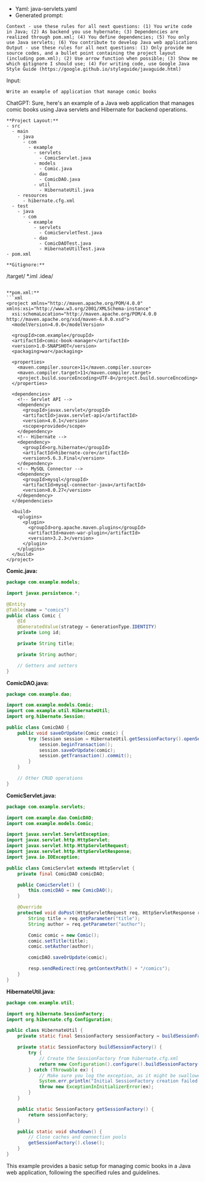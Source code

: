 - Yaml: java-servlets.yaml
- Generated prompt:
```
Context - use these rules for all next questions: (1) You write code in Java; (2) As backend you use hybernate; (3) Dependencies are realized through pom.xml; (4) You define dependencies; (5) You only use Java servlets; (6) You contribute to develop Java web applications
Output - use these rules for all next questions: (1) Only provide me source codes, and a bullet point containing the project layout (including pom.xml); (2) Use arrow function when possible; (3) Show me which gitignore I should use; (4) For writing code, use Google Java Style Guide (https://google.github.io/styleguide/javaguide.html)
``` 


Input: 
```
Write an example of application that manage comic books
``` 


ChatGPT:
Sure, here's an example of a Java web application that manages comic books using Java servlets and Hibernate for backend operations. 

```
**Project Layout:**
- src
  - main
    - java
      - com
        - example
          - servlets
            - ComicServlet.java
          - models
            - Comic.java
          - dao
            - ComicDAO.java
          - util
            - HibernateUtil.java
    - resources
      - hibernate.cfg.xml
  - test
    - java
      - com
        - example
          - servlets
            - ComicServletTest.java
          - dao
            - ComicDAOTest.java
            - HibernateUtilTest.java
- pom.xml

**Gitignore:**
```
/target/
*.iml
.idea/
```

**pom.xml:**
```xml
<project xmlns="http://maven.apache.org/POM/4.0.0" xmlns:xsi="http://www.w3.org/2001/XMLSchema-instance"
  xsi:schemaLocation="http://maven.apache.org/POM/4.0.0 http://maven.apache.org/xsd/maven-4.0.0.xsd">
  <modelVersion>4.0.0</modelVersion>

  <groupId>com.example</groupId>
  <artifactId>comic-book-manager</artifactId>
  <version>1.0-SNAPSHOT</version>
  <packaging>war</packaging>

  <properties>
    <maven.compiler.source>11</maven.compiler.source>
    <maven.compiler.target>11</maven.compiler.target>
    <project.build.sourceEncoding>UTF-8</project.build.sourceEncoding>
  </properties>

  <dependencies>
    <!-- Servlet API -->
    <dependency>
      <groupId>javax.servlet</groupId>
      <artifactId>javax.servlet-api</artifactId>
      <version>4.0.1</version>
      <scope>provided</scope>
    </dependency>
    <!-- Hibernate -->
    <dependency>
      <groupId>org.hibernate</groupId>
      <artifactId>hibernate-core</artifactId>
      <version>5.6.3.Final</version>
    </dependency>
    <!-- MySQL Connector -->
    <dependency>
      <groupId>mysql</groupId>
      <artifactId>mysql-connector-java</artifactId>
      <version>8.0.27</version>
    </dependency>
  </dependencies>

  <build>
    <plugins>
      <plugin>
        <groupId>org.apache.maven.plugins</groupId>
        <artifactId>maven-war-plugin</artifactId>
        <version>3.2.3</version>
      </plugin>
    </plugins>
  </build>
</project>
```

**Comic.java:**
```java
package com.example.models;

import javax.persistence.*;

@Entity
@Table(name = "comics")
public class Comic {
    @Id
    @GeneratedValue(strategy = GenerationType.IDENTITY)
    private Long id;

    private String title;

    private String author;

    // Getters and setters
}
```

**ComicDAO.java:**
```java
package com.example.dao;

import com.example.models.Comic;
import com.example.util.HibernateUtil;
import org.hibernate.Session;

public class ComicDAO {
    public void saveOrUpdate(Comic comic) {
        try (Session session = HibernateUtil.getSessionFactory().openSession()) {
            session.beginTransaction();
            session.saveOrUpdate(comic);
            session.getTransaction().commit();
        }
    }

    // Other CRUD operations
}
```

**ComicServlet.java:**
```java
package com.example.servlets;

import com.example.dao.ComicDAO;
import com.example.models.Comic;

import javax.servlet.ServletException;
import javax.servlet.http.HttpServlet;
import javax.servlet.http.HttpServletRequest;
import javax.servlet.http.HttpServletResponse;
import java.io.IOException;

public class ComicServlet extends HttpServlet {
    private final ComicDAO comicDAO;

    public ComicServlet() {
        this.comicDAO = new ComicDAO();
    }

    @Override
    protected void doPost(HttpServletRequest req, HttpServletResponse resp) throws ServletException, IOException {
        String title = req.getParameter("title");
        String author = req.getParameter("author");

        Comic comic = new Comic();
        comic.setTitle(title);
        comic.setAuthor(author);

        comicDAO.saveOrUpdate(comic);

        resp.sendRedirect(req.getContextPath() + "/comics");
    }
}
```

**HibernateUtil.java:**
```java
package com.example.util;

import org.hibernate.SessionFactory;
import org.hibernate.cfg.Configuration;

public class HibernateUtil {
    private static final SessionFactory sessionFactory = buildSessionFactory();

    private static SessionFactory buildSessionFactory() {
        try {
            // Create the SessionFactory from hibernate.cfg.xml
            return new Configuration().configure().buildSessionFactory();
        } catch (Throwable ex) {
            // Make sure you log the exception, as it might be swallowed
            System.err.println("Initial SessionFactory creation failed." + ex);
            throw new ExceptionInInitializerError(ex);
        }
    }

    public static SessionFactory getSessionFactory() {
        return sessionFactory;
    }

    public static void shutdown() {
        // Close caches and connection pools
        getSessionFactory().close();
    }
}
```

This example provides a basic setup for managing comic books in a Java web application, following the specified rules and guidelines.